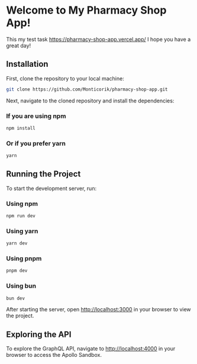 # Welcome to My Pharmacy Shop App!

This my test task https://pharmacy-shop-app.vercel.app/ I hope you have a great day!

## Installation

First, clone the repository to your local machine:

```bash
git clone https://github.com/Monticorik/pharmacy-shop-app.git
```

Next, navigate to the cloned repository and install the dependencies:

### If you are using npm
```bash
npm install
```

### Or if you prefer yarn
```bash
yarn
```

## Running the Project

To start the development server, run:

### Using npm
```bash
npm run dev
```

### Using yarn
```bash
yarn dev
```

### Using pnpm
```bash
pnpm dev
```

### Using bun
```bash
bun dev
```

After starting the server, open [http://localhost:3000](http://localhost:3000) in your browser to view the project.

## Exploring the API

To explore the GraphQL API, navigate to [http://localhost:4000](http://localhost:4000) in your browser to access the Apollo Sandbox.


